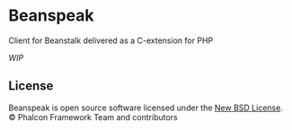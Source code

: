 # Beanspeak

Client for Beanstalk delivered as a C-extension for PHP

*WIP*

## License

Beanspeak is open source software licensed under the [New BSD License](docs/LICENSE.md). © Phalcon Framework Team and contributors